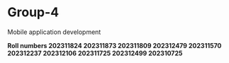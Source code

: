 # Group-4
Mobile application development


**Roll numbers
202311824
202311873
202311809
202312479
202311570
202312237
202312106
202311725
202312499
202310725**
